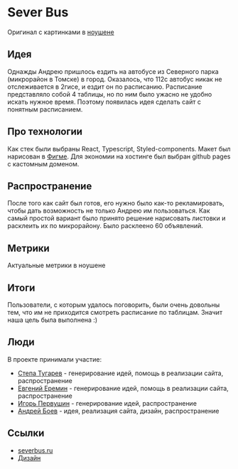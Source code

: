# Sever Bus
Оригинал с картинками в [ноушене](https://wobbly-gauge-c1c.notion.site/Sever-Bus-9205a033327440b797956717f9fca366)

## Идея

Однажды Андрею пришлось ездить на автобусе из Северного парка (микрорайон в Томске) в город. Оказалось, что 112с автобус никак не отслеживается в 2гисе, и ездит он по расписанию. Расписание представляло собой 4 таблицы, но по ним было ужасно не удобно искать нужное время. Поэтому появилась идея сделать сайт с понятным расписанием.

## Про технологии

Как стек были выбраны React, Typescript, Styled-components. Макет был нарисован в [Фигме](https://www.figma.com/file/GzMU2THdH5wL74oGwQDrMM/severbus.ru?node-id=28%3A2). Для экономии на хостинге был выбран github pages с кастомным доменом. 

## Распространение

После того как сайт был готов, его нужно было как-то рекламировать, чтобы дать возможность не только Андрею им пользоваться. Как самый простой вариант было принято решение нарисовать листовки и расклеить их по микрорайону. Было расклеено 60 объявлений.

## Метрики

Актуальные метрики в ноушене

## Итоги

Пользователи, с которым удалось поговорить, были очень довольны тем, что им не приходится смотреть расписание по таблицам. Значит наша цель была выполнена :)

## Люди

В проекте принимали участие: 

- [Степа Тугарев](https://github.com/Atlantis3221) - генерирование идей, помощь в реализации сайта, распространение
- [Евгений Еремин](https://github.com/EE78) - генерирование идей, помощь в реализации сайта, распространение
- [Игорь Первушин](https://github.com/kapshn) -  генерирование идей, распространение
- [Андрей Боев](https://github.com/ndrwbv) - идея, реализация сайта, дизайн, распространение

## Ссылки

- [severbus.ru](https://severbus.ru/)
- [Дизайн](https://www.figma.com/file/GzMU2THdH5wL74oGwQDrMM/severbus.ru?node-id=28%3A2)
